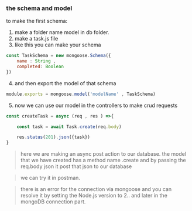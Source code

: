 ### the schema and model

to make the first schema:
1. make a folder name model in db folder.
2. make a task.js file
3. like this you can make your schema 
```js
const TaskSchema = new mongoose.Schema({
    name : String , 
    completed: Boolean
})

```

4. and then export the model of that schema 
```js
module.exports = mongoose.model('modelName' , TaskSchema)
```
5. now we can use our model in the controllers to make crud requests

```js
const createTask = async (req , res ) =>{

    const task = await Task.create(req.body)

    res.status(201).json({task})
}
```
> here we are making an async post action to our database. the model that we have created has a method name .create and by passing the req.body json it post that json to our database

>we can try it in postman. 

> there is an error for the connection via mongoose and you can resolve it by setting the Node.js version to 2.. and later in the mongoDB connection part.








